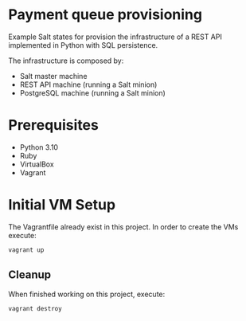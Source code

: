 # Payment queue provisioning
Example Salt states for provision the infrastructure of a REST API implemented in Python with SQL persistence.

The infrastructure is composed by:

* Salt master machine
* REST API machine (running a Salt minion)
* PostgreSQL machine (running a Salt minion)
 
# Prerequisites
* Python 3.10
* Ruby
* VirtualBox
* Vagrant

# Initial VM Setup
The Vagrantfile already exist in this project. In order to create the VMs execute:

```bash
vagrant up
```

## Cleanup
When finished working on this project, execute:

```bash
vagrant destroy
```



